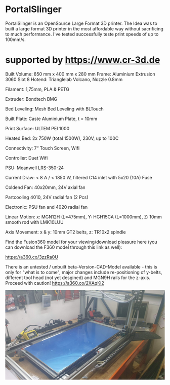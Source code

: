 # PortalSlinger
PortalSlinger is an OpenSource Large Format 3D printer. The Idea was to built a large format 3D printer in the most affordable way without sacrificing to much performance. I've tested successfully teste print speeds of up to 100mm/s.

# supported by https://www.cr-3d.de

Built Volume: 	850 mm x 400 mm x 280 mm
Frame:          Aluminium Extrusion 3060 Slot 8
Hotend:       	Trianglelab Volcano, Nozzle 0.8mm

Filament:     	1,75mm, PLA & PETG

Extruder:     	Bondtech BMG

Bed Leveling: 	Mesh Bed Leveling with BLTouch

Built Plate:    Caste Aluminium Plate, t = 10mm

Print Surface:  ULTEM PEI 1000

Heated Bed:   	2x 750W (total 1500W), 230V, up to 100C

Connectivity:  	7“ Touch Screen, Wifi

Controller:   	Duet Wifi

PSU:          	Meanwell LRS-350-24

Current Draw: 	< 8 A / < 1850 W, filtered C14 inlet with 5x20 (10A) Fuse

Coldend Fan:  	40x20mm, 24V axial fan

Partcooling   	4010, 24V radial fan (2 Pcs)

Electronic:   	PSU fan and 4020 radial fan

Linear Motion:  x: MGN12H (L=475mm), Y: HGH15CA (L=1000mm), Z: 10mm smooth rod with LMK10LUU

Axis Movement:  x & y: 10mm GT2 belts, z: TR10x2 spindle


Find the Fusion360 model for your viewing/download pleasure here (you can download the F360 model through this link as well):

https://a360.co/3zzRa0U

There is an untested / unbuilt beta-Version-CAD-Model available - this is only for "what is to come", major changes include re-positioning of y-belts, different tool head (not yet desgined) and MGN9H rails for the z-axis. Proceed with caution! https://a360.co/2XAqKi2

![PortalSlinger](https://github.com/MacNite/PortalSlinger/blob/main/Pictures/20210910_215533.jpg?raw=true)

